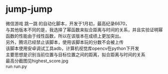 # jump-jump
微信游戏 跳一跳 的自动化脚本，开发于1月初，最高纪录6670，<br>
与其他版本不同的是，我选择了幂函数来拟合距离与时间的关系，并且实验证明幂函数的性能由于线性函数，所以在该版本在成绩上更加突出。<br>
另外，腾讯已经禁止该脚本，使用该脚本玩的分数不会被上传<br>
该脚本使用安卓调试工具adb，计算机视觉库opencv在python下开发<br>
主要思想是识别当前位置与目标位置之间的距离，拟合距离与时间的关系<br>
最高分截图见highest_score.jpg<br>
run run.py<br>
